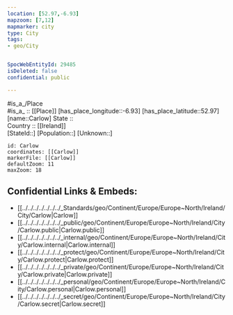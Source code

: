 ```yaml
---
location: [52.97,-6.93] 
mapzoom: [7,12] 
mapmarker: city 
type: City
tags:
- geo/City


SpocWebEntityId: 29485
isDeleted: false
confidential: public

---
```

#is_a_/Place  
#is_a_ :: [[Place]] 
[has_place_longitude::-6.93] 
[has_place_latitude::52.97] 
[name::Carlow] 
State ::  
Country :: [[Ireland]]  
[StateId::] 
[Population::] 
[Unknown::] 


```leaflet
id: Carlow
coordinates: [[Carlow]] 
markerFile: [[Carlow]] 
defaultZoom: 11 
maxZoom: 18
```


## Confidential Links & Embeds: 
- [[../../../../../../../_Standards/geo/Continent/Europe/Europe~North/Ireland/City/Carlow|Carlow]] 
- [[../../../../../../../_public/geo/Continent/Europe/Europe~North/Ireland/City/Carlow.public|Carlow.public]] 
- [[../../../../../../../_internal/geo/Continent/Europe/Europe~North/Ireland/City/Carlow.internal|Carlow.internal]] 
- [[../../../../../../../_protect/geo/Continent/Europe/Europe~North/Ireland/City/Carlow.protect|Carlow.protect]] 
- [[../../../../../../../_private/geo/Continent/Europe/Europe~North/Ireland/City/Carlow.private|Carlow.private]] 
- [[../../../../../../../_personal/geo/Continent/Europe/Europe~North/Ireland/City/Carlow.personal|Carlow.personal]] 
- [[../../../../../../../_secret/geo/Continent/Europe/Europe~North/Ireland/City/Carlow.secret|Carlow.secret]] 
